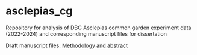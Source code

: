 # asclepias_cg
Repository for analysis of DBG Asclepias common garden experiment data (2022-2024) and corresponding manuscript files for dissertation

Draft manuscript files: [Methodology and abstract](https://desertbotanicalgarden-my.sharepoint.com/:w:/g/personal/nmelkonoff_dbg_org/EV4pamEWJfJIkIWiL1aQ-vQBwg8kk5Ye1bMtiKYczvEpYg?e=cgToSR)
